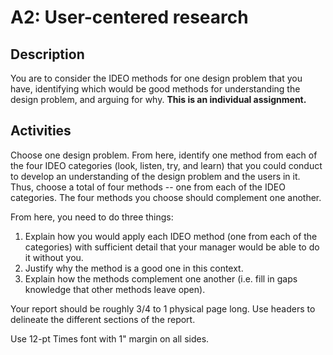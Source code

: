 # A2: User-centered research

## Description
You are to consider the IDEO methods for one design problem that you have, identifying which would be good methods for understanding the design problem, and arguing for why.
**This is an individual assignment.**

## Activities
Choose one design problem. From here, identify one method from each of the four IDEO categories (look, listen, try, and learn) that you could conduct to develop an understanding of the design problem and the users in it. Thus, choose a total of four methods -- one from each of the IDEO categories. The four methods you choose should complement one another.

From here, you need to do three things:
1. Explain how you would apply each IDEO method (one from each of the categories) with sufficient detail that your manager would be able to do it without you.
2. Justify why the method is a good one in this context.
3. Explain how the methods complement one another (i.e. fill in gaps knowledge that other methods leave open).

Your report should be roughly 3/4 to 1 physical page long. Use headers to delineate the different sections of the report.

Use 12-pt Times font with 1" margin on all sides.
